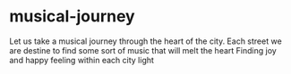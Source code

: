 # musical-journey
Let us take a musical journey through the heart of the city. 
Each street we are destine to find some sort of music that will melt the heart 
Finding joy and happy feeling within each city light 
